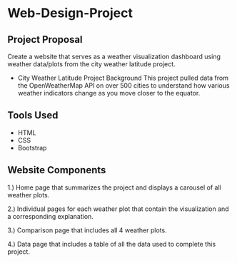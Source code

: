 # Web-Design-Project

## Project Proposal
Create a website that serves as a weather visualization dashboard using weather data/plots from the city weather latitude project. 

  - City Weather Latitude Project Background
    This project pulled data from the OpenWeatherMap API on over 500 cities to understand how various weather indicators change as you move closer to the equator. 

## Tools Used
  - HTML
  - CSS
  - Bootstrap

## Website Components

1.) Home page that summarizes the project and displays a carousel of all weather plots.

2.) Individual pages for each weather plot that contain the visualization and a corresponding explanation.

3.) Comparison page that includes all 4 weather plots. 

4.) Data page that includes a table of all the data used to complete this project. 

